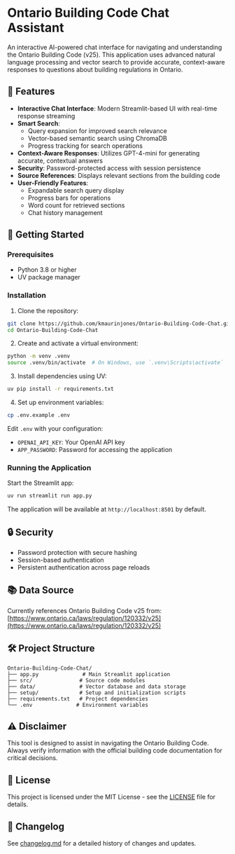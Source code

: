 # Ontario Building Code Chat Assistant

An interactive AI-powered chat interface for navigating and understanding the Ontario Building Code (v25). This application uses advanced natural language processing and vector search to provide accurate, context-aware responses to questions about building regulations in Ontario.

## 🌟 Features

- **Interactive Chat Interface**: Modern Streamlit-based UI with real-time response streaming
- **Smart Search**: 
  - Query expansion for improved search relevance
  - Vector-based semantic search using ChromaDB
  - Progress tracking for search operations
- **Context-Aware Responses**: Utilizes GPT-4-mini for generating accurate, contextual answers
- **Security**: Password-protected access with session persistence
- **Source References**: Displays relevant sections from the building code
- **User-Friendly Features**:
  - Expandable search query display
  - Progress bars for operations
  - Word count for retrieved sections
  - Chat history management

## 🚀 Getting Started

### Prerequisites

- Python 3.8 or higher
- UV package manager

### Installation

1. Clone the repository:
```bash
git clone https://github.com/kmaurinjones/Ontario-Building-Code-Chat.git
cd Ontario-Building-Code-Chat
```

2. Create and activate a virtual environment:
```bash
python -m venv .venv
source .venv/bin/activate  # On Windows, use `.venv\Scripts\activate`
```

3. Install dependencies using UV:
```bash
uv pip install -r requirements.txt
```

4. Set up environment variables:
```bash
cp .env.example .env
```
Edit `.env` with your configuration:
- `OPENAI_API_KEY`: Your OpenAI API key
- `APP_PASSWORD`: Password for accessing the application

### Running the Application

Start the Streamlit app:
```bash
uv run streamlit run app.py
```

The application will be available at `http://localhost:8501` by default.

## 🔒 Security

- Password protection with secure hashing
- Session-based authentication
- Persistent authentication across page reloads

## 📚 Data Source

Currently references Ontario Building Code v25 from:
[https://www.ontario.ca/laws/regulation/120332/v25](https://www.ontario.ca/laws/regulation/120332/v25)

## 🛠️ Project Structure

```
Ontario-Building-Code-Chat/
├── app.py              # Main Streamlit application
├── src/               # Source code modules
├── data/              # Vector database and data storage
├── setup/             # Setup and initialization scripts
├── requirements.txt   # Project dependencies
└── .env              # Environment variables
```

## ⚠️ Disclaimer

This tool is designed to assist in navigating the Ontario Building Code. Always verify information with the official building code documentation for critical decisions.

## 📝 License

This project is licensed under the MIT License - see the [LICENSE](LICENSE) file for details.

## 🔄 Changelog

See [changelog.md](changelog.md) for a detailed history of changes and updates.